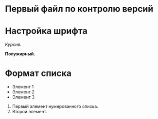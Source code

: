 # Первый файл по контролю версий 
# Настройка шрифта 
*Курсив.* 

**Полужирный.**
# Формат списка
* Элемент 1
* Элемент 2
* Элемент 3

1. Первый элемент нумерованного списка.
2. Второй элемент.


